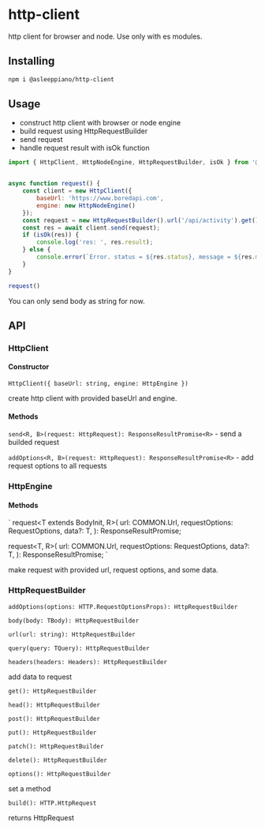 # http-client

http client for browser and node. Use only with es modules.

## Installing

``` sh
npm i @asleeppiano/http-client
```

## Usage

- construct http client with browser or node engine
- build request using HttpRequestBuilder
- send request
- handle request result with isOk function

``` javascript
import { HttpClient, HttpNodeEngine, HttpRequestBuilder, isOk } from '@asleeppiano/http-client';


async function request() {
	const client = new HttpClient({
		baseUrl: 'https://www.boredapi.com',
		engine: new HttpNodeEngine()
	});
	const request = new HttpRequestBuilder().url('/api/activity').get().build();
	const res = await client.send(request);
	if (isOk(res)) {
        console.log('res: ', res.result);
	} else {
		console.error(`Error. status = ${res.status}, message = ${res.message}`);
	}
}

request()
```

You can only send body as string for now.

## API

### HttpClient

#### Constructor

`HttpClient({ baseUrl: string, engine: HttpEngine })`

create http client with provided baseUrl and engine.

#### Methods

`send<R, B>(request: HttpRequest): ResponseResultPromise<R>` - send a builded request

`addOptions<R, B>(request: HttpRequest): ResponseResultPromise<R>` - add request options to all requests

### HttpEngine

#### Methods

`
request<T extends BodyInit, R>(
url: COMMON.Url,
requestOptions: RequestOptions,
data?: T,
): ResponseResultPromise<R>;

request<T, R>(
url: COMMON.Url,
requestOptions: RequestOptions,
data?: T,
): ResponseResultPromise<R>;
`

make request with provided url, request options, and some data.

### HttpRequestBuilder

`addOptions(options: HTTP.RequestOptionsProps): HttpRequestBuilder`

`body(body: TBody): HttpRequestBuilder`

`url(url: string): HttpRequestBuilder`

`query(query: TQuery): HttpRequestBuilder`

`headers(headers: Headers): HttpRequestBuilder`

add data to request

`get(): HttpRequestBuilder`

`head(): HttpRequestBuilder`

`post(): HttpRequestBuilder`

`put(): HttpRequestBuilder`

`patch(): HttpRequestBuilder`

`delete(): HttpRequestBuilder`

`options(): HttpRequestBuilder`

set a method

`build(): HTTP.HttpRequest`

returns HttpRequest
